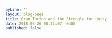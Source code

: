 ```yaml
---
byLine: ''
layout: blog-page
title: Gran Torino and the Struggle for Unity
date: 2018-06-26 00:37:07 -0400
published: false
---
```

